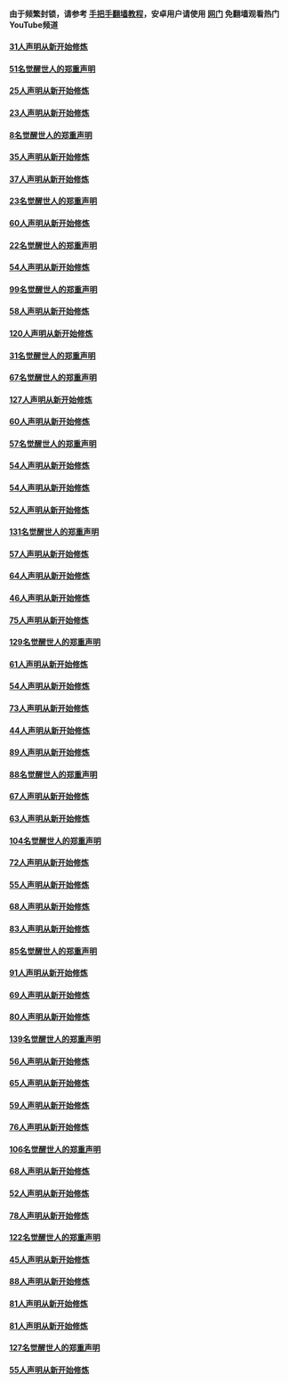 #### 由于频繁封锁，请参考 [手把手翻墙教程](https://github.com/gfw-breaker/guides/wiki/)，安卓用户请使用 [网门](https://github.com/gfw-breaker/nogfw/blob/master/dl.md?t=02191800) 免翻墙观看热门YouTube频道 

#### [31人声明从新开始修炼](../pages/91/421081.md?t=02191800) 

#### [51名觉醒世人的郑重声明](../pages/91/421080.md?t=02191800) 

#### [25人声明从新开始修炼](../pages/91/421020.md?t=02191800) 

#### [23人声明从新开始修炼](../pages/91/420884.md?t=02191800) 

#### [8名觉醒世人的郑重声明](../pages/91/420883.md?t=02191800) 

#### [35人声明从新开始修炼](../pages/91/420809.md?t=02191800) 

#### [37人声明从新开始修炼](../pages/91/420766.md?t=02191800) 

#### [23名觉醒世人的郑重声明](../pages/91/420765.md?t=02191800) 

#### [60人声明从新开始修炼](../pages/91/420727.md?t=02191800) 

#### [22名觉醒世人的郑重声明](../pages/91/420726.md?t=02191800) 

#### [54人声明从新开始修炼](../pages/91/420529.md?t=02191800) 

#### [99名觉醒世人的郑重声明](../pages/91/420528.md?t=02191800) 

#### [58人声明从新开始修炼](../pages/91/420198.md?t=02191800) 

#### [120人声明从新开始修炼](../pages/91/420141.md?t=02191800) 

#### [31名觉醒世人的郑重声明](../pages/91/420197.md?t=02191800) 

#### [67名觉醒世人的郑重声明](../pages/91/420140.md?t=02191800) 

#### [127人声明从新开始修炼](../pages/91/420082.md?t=02191800) 

#### [60人声明从新开始修炼](../pages/91/420081.md?t=02191800) 

#### [57名觉醒世人的郑重声明](../pages/91/420080.md?t=02191800) 

#### [54人声明从新开始修炼](../pages/91/419533.md?t=02191800) 

#### [54人声明从新开始修炼](../pages/91/419532.md?t=02191800) 

#### [52人声明从新开始修炼](../pages/91/419531.md?t=02191800) 

#### [131名觉醒世人的郑重声明](../pages/91/419530.md?t=02191800) 

#### [57人声明从新开始修炼](../pages/91/419430.md?t=02191800) 

#### [64人声明从新开始修炼](../pages/91/419429.md?t=02191800) 

#### [46人声明从新开始修炼](../pages/91/419428.md?t=02191800) 

#### [75人声明从新开始修炼](../pages/91/419427.md?t=02191800) 

#### [129名觉醒世人的郑重声明](../pages/91/419426.md?t=02191800) 

#### [61人声明从新开始修炼](../pages/91/419198.md?t=02191800) 

#### [54人声明从新开始修炼](../pages/91/419197.md?t=02191800) 

#### [73人声明从新开始修炼](../pages/91/419196.md?t=02191800) 

#### [44人声明从新开始修炼](../pages/91/419075.md?t=02191800) 

#### [89人声明从新开始修炼](../pages/91/419074.md?t=02191800) 

#### [88名觉醒世人的郑重声明](../pages/91/419195.md?t=02191800) 

#### [67人声明从新开始修炼](../pages/91/419073.md?t=02191800) 

#### [63人声明从新开始修炼](../pages/91/419072.md?t=02191800) 

#### [104名觉醒世人的郑重声明](../pages/91/419071.md?t=02191800) 

#### [72人声明从新开始修炼](../pages/91/418902.md?t=02191800) 

#### [55人声明从新开始修炼](../pages/91/418901.md?t=02191800) 

#### [68人声明从新开始修炼](../pages/91/418900.md?t=02191800) 

#### [83人声明从新开始修炼](../pages/91/418757.md?t=02191800) 

#### [85名觉醒世人的郑重声明](../pages/91/418899.md?t=02191800) 

#### [91人声明从新开始修炼](../pages/91/418756.md?t=02191800) 

#### [69人声明从新开始修炼](../pages/91/418755.md?t=02191800) 

#### [80人声明从新开始修炼](../pages/91/418754.md?t=02191800) 

#### [139名觉醒世人的郑重声明](../pages/91/418753.md?t=02191800) 

#### [56人声明从新开始修炼](../pages/91/418594.md?t=02191800) 

#### [65人声明从新开始修炼](../pages/91/418593.md?t=02191800) 

#### [59人声明从新开始修炼](../pages/91/418592.md?t=02191800) 

#### [76人声明从新开始修炼](../pages/91/418431.md?t=02191800) 

#### [106名觉醒世人的郑重声明](../pages/91/418591.md?t=02191800) 

#### [68人声明从新开始修炼](../pages/91/418430.md?t=02191800) 

#### [52人声明从新开始修炼](../pages/91/418429.md?t=02191800) 

#### [78人声明从新开始修炼](../pages/91/418428.md?t=02191800) 

#### [122名觉醒世人的郑重声明](../pages/91/418427.md?t=02191800) 

#### [45人声明从新开始修炼](../pages/91/418248.md?t=02191800) 

#### [88人声明从新开始修炼](../pages/91/418247.md?t=02191800) 

#### [81人声明从新开始修炼](../pages/91/418246.md?t=02191800) 

#### [81人声明从新开始修炼](../pages/91/418139.md?t=02191800) 

#### [127名觉醒世人的郑重声明](../pages/91/418245.md?t=02191800) 

#### [55人声明从新开始修炼](../pages/91/418138.md?t=02191800) 

